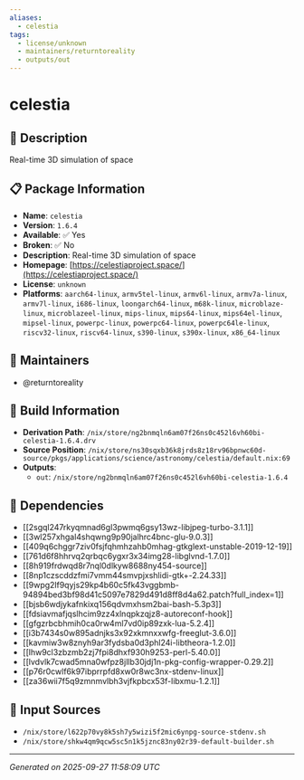 ```yaml
---
aliases:
  - celestia
tags:
  - license/unknown
  - maintainers/returntoreality
  - outputs/out
---
```


# celestia

## 📝 Description

Real-time 3D simulation of space

## 📋 Package Information

- **Name**: `celestia`
- **Version**: `1.6.4`
- **Available**: ✅ Yes
- **Broken**: ✅ No
- **Description**: Real-time 3D simulation of space
- **Homepage**: [https://celestiaproject.space/](https://celestiaproject.space/)
- **License**: `unknown`
- **Platforms**: `aarch64-linux`, `armv5tel-linux`, `armv6l-linux`, `armv7a-linux`, `armv7l-linux`, `i686-linux`, `loongarch64-linux`, `m68k-linux`, `microblaze-linux`, `microblazeel-linux`, `mips-linux`, `mips64-linux`, `mips64el-linux`, `mipsel-linux`, `powerpc-linux`, `powerpc64-linux`, `powerpc64le-linux`, `riscv32-linux`, `riscv64-linux`, `s390-linux`, `s390x-linux`, `x86_64-linux`
## 👥 Maintainers

- @returntoreality


## 🔧 Build Information

- **Derivation Path**: `/nix/store/ng2bnmqln6am07f26ns0c452l6vh60bi-celestia-1.6.4.drv`
- **Source Position**: `/nix/store/ns30sqxb36k8jrds8z18rv96bpnwc60d-source/pkgs/applications/science/astronomy/celestia/default.nix:69`
- **Outputs**:
  - `out`:  `/nix/store/ng2bnmqln6am07f26ns0c452l6vh60bi-celestia-1.6.4`

## 🔗 Dependencies

- [[2sgql247rkyqmnad6gl3pwmq6gsy13wz-libjpeg-turbo-3.1.1]]
- [[3wl257xhgal4shqwng9p90jalhrc4bnc-glu-9.0.3]]
- [[409q6chggr7ziv0fsjfqhmhzahb0mhag-gtkglext-unstable-2019-12-19]]
- [[761d6f8hhrvq2qrbqc6ygxr3x34img28-libglvnd-1.7.0]]
- [[8h919frdwqd8r7nql0dlkyw8688ny454-source]]
- [[8np1czscddzfmi7vmm44smvpjxshlidi-gtk+-2.24.33]]
- [[9wpg2lf9qyjs29kp4b60c5fk43vggbmb-94894bed3bf98d41c5097e7829d491d8ff8d4a62.patch?full_index=1]]
- [[bjsb6wdjykafnkixq156qdvmxhsm2bai-bash-5.3p3]]
- [[fdsiavmafjqslhcim9zz4xlnqpkzqjz8-autoreconf-hook]]
- [[gfgzrbcbhmih0ca0rw4ml7vd0ip89zxk-lua-5.2.4]]
- [[i3b7434s0w895adnjks3x92xkmnxxwfg-freeglut-3.6.0]]
- [[kavmiw3w8znyh9ar3fydsba0d3phl24i-libtheora-1.2.0]]
- [[lhw9cl3zbzmb2zj7fpi8dhxf930h9253-perl-5.40.0]]
- [[lvdvlk7cwad5mna0wfpz8jllb30jdj1n-pkg-config-wrapper-0.29.2]]
- [[p76r0cwlf6k97ibprrpfd8xw0r8wc3nx-stdenv-linux]]
- [[za36wii7f5q9zmnmvlbh3vjfkpbcx53f-libxmu-1.2.1]]

## 📁 Input Sources

- `/nix/store/l622p70vy8k5sh7y5wizi5f2mic6ynpg-source-stdenv.sh`
- `/nix/store/shkw4qm9qcw5sc5n1k5jznc83ny02r39-default-builder.sh`

---
*Generated on 2025-09-27 11:58:09 UTC*
